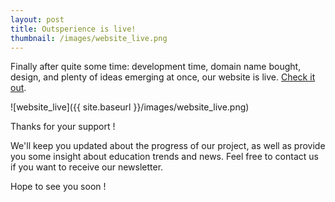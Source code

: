 ```yaml
---
layout: post
title: Outsperience is live!
thumbnail: /images/website_live.png
---
```


Finally after quite some time: development time, domain name bought, design, and plenty of ideas emerging at once, our website is live. [Check it out](http://www.outsperience.com).

![website_live]({{ site.baseurl }}/images/website_live.png)

Thanks for your support !

We'll keep you updated about the progress of our project, as well as provide you some insight about education trends and news. Feel free to contact us if you want to receive our newsletter.

Hope to see you soon !